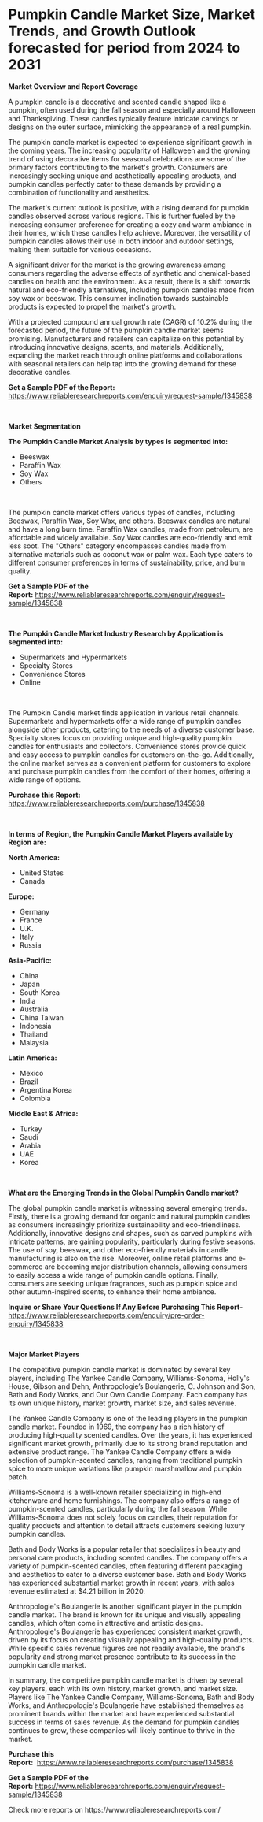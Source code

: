 <p><h1>Pumpkin Candle Market Size, Market Trends, and Growth Outlook forecasted for period from 2024 to 2031</h1></p><p><strong>Market Overview and Report Coverage</strong></p>
<p><p>A pumpkin candle is a decorative and scented candle shaped like a pumpkin, often used during the fall season and especially around Halloween and Thanksgiving. These candles typically feature intricate carvings or designs on the outer surface, mimicking the appearance of a real pumpkin. </p><p>The pumpkin candle market is expected to experience significant growth in the coming years. The increasing popularity of Halloween and the growing trend of using decorative items for seasonal celebrations are some of the primary factors contributing to the market's growth. Consumers are increasingly seeking unique and aesthetically appealing products, and pumpkin candles perfectly cater to these demands by providing a combination of functionality and aesthetics.</p><p>The market's current outlook is positive, with a rising demand for pumpkin candles observed across various regions. This is further fueled by the increasing consumer preference for creating a cozy and warm ambiance in their homes, which these candles help achieve. Moreover, the versatility of pumpkin candles allows their use in both indoor and outdoor settings, making them suitable for various occasions.</p><p>A significant driver for the market is the growing awareness among consumers regarding the adverse effects of synthetic and chemical-based candles on health and the environment. As a result, there is a shift towards natural and eco-friendly alternatives, including pumpkin candles made from soy wax or beeswax. This consumer inclination towards sustainable products is expected to propel the market's growth.</p><p>With a projected compound annual growth rate (CAGR) of 10.2% during the forecasted period, the future of the pumpkin candle market seems promising. Manufacturers and retailers can capitalize on this potential by introducing innovative designs, scents, and materials. Additionally, expanding the market reach through online platforms and collaborations with seasonal retailers can help tap into the growing demand for these decorative candles.</p></p>
<p><strong>Get a Sample PDF of the Report:</strong> <a href="https://www.reliableresearchreports.com/enquiry/request-sample/1345838">https://www.reliableresearchreports.com/enquiry/request-sample/1345838</a></p>
<p>&nbsp;</p>
<p><strong>Market Segmentation</strong></p>
<p><strong>The Pumpkin Candle Market Analysis by types is segmented into:</strong></p>
<p><ul><li>Beeswax</li><li>Paraffin Wax</li><li>Soy Wax</li><li>Others</li></ul></p>
<p>&nbsp;</p>
<p><p>The pumpkin candle market offers various types of candles, including Beeswax, Paraffin Wax, Soy Wax, and others. Beeswax candles are natural and have a long burn time. Paraffin Wax candles, made from petroleum, are affordable and widely available. Soy Wax candles are eco-friendly and emit less soot. The "Others" category encompasses candles made from alternative materials such as coconut wax or palm wax. Each type caters to different consumer preferences in terms of sustainability, price, and burn quality.</p></p>
<p><strong>Get a Sample PDF of the Report:</strong>&nbsp;<a href="https://www.reliableresearchreports.com/enquiry/request-sample/1345838">https://www.reliableresearchreports.com/enquiry/request-sample/1345838</a></p>
<p>&nbsp;</p>
<p><strong>The Pumpkin Candle Market Industry Research by Application is segmented into:</strong></p>
<p><ul><li>Supermarkets and Hypermarkets</li><li>Specialty Stores</li><li>Convenience Stores</li><li>Online</li></ul></p>
<p>&nbsp;</p>
<p><p>The Pumpkin Candle market finds application in various retail channels. Supermarkets and hypermarkets offer a wide range of pumpkin candles alongside other products, catering to the needs of a diverse customer base. Specialty stores focus on providing unique and high-quality pumpkin candles for enthusiasts and collectors. Convenience stores provide quick and easy access to pumpkin candles for customers on-the-go. Additionally, the online market serves as a convenient platform for customers to explore and purchase pumpkin candles from the comfort of their homes, offering a wide range of options.</p></p>
<p><strong>Purchase this Report:</strong>&nbsp; <a href="https://www.reliableresearchreports.com/purchase/1345838">https://www.reliableresearchreports.com/purchase/1345838</a></p>
<p>&nbsp;</p>
<p><strong>In terms of Region, the Pumpkin Candle Market Players available by Region are:</strong></p>
<p>
    <p> <strong> North America: </strong>
        <ul>
            <li>United States</li>
            <li>Canada</li>
        </ul>
        </p> 
    <p> <strong> Europe: </strong>
        <ul>
            <li>Germany</li>
            <li>France</li>
            <li>U.K.</li>
            <li>Italy</li>
            <li>Russia</li>
        </ul>
        </p> 
    <p> <strong> Asia-Pacific: </strong>
        <ul>
            <li>China</li>
            <li>Japan</li>
            <li>South Korea</li>
            <li>India</li>
            <li>Australia</li>
            <li>China Taiwan</li>
            <li>Indonesia</li>
            <li>Thailand</li>
            <li>Malaysia</li>
        </ul>
        </p> 
    <p> <strong> Latin America: </strong>
        <ul>
            <li>Mexico</li>
            <li>Brazil</li>
            <li>Argentina Korea</li>
            <li>Colombia</li>
        </ul>
        </p> 
    <p> <strong> Middle East & Africa: </strong>
        <ul>
            <li>Turkey</li>
            <li>Saudi</li>
            <li>Arabia</li>
            <li>UAE</li>
            <li>Korea</li>
        </ul>
    </p>
    </p>
<p>&nbsp;</p>
<p><strong>What are the Emerging Trends in the Global Pumpkin Candle market?</strong></p>
<p><p>The global pumpkin candle market is witnessing several emerging trends. Firstly, there is a growing demand for organic and natural pumpkin candles as consumers increasingly prioritize sustainability and eco-friendliness. Additionally, innovative designs and shapes, such as carved pumpkins with intricate patterns, are gaining popularity, particularly during festive seasons. The use of soy, beeswax, and other eco-friendly materials in candle manufacturing is also on the rise. Moreover, online retail platforms and e-commerce are becoming major distribution channels, allowing consumers to easily access a wide range of pumpkin candle options. Finally, consumers are seeking unique fragrances, such as pumpkin spice and other autumn-inspired scents, to enhance their home ambiance.</p></p>
<p><strong>Inquire or Share Your Questions If Any Before Purchasing This Report</strong>- <a href="https://www.reliableresearchreports.com/enquiry/pre-order-enquiry/1345838">https://www.reliableresearchreports.com/enquiry/pre-order-enquiry/1345838</a></p>
<p>&nbsp;</p>
<p><strong>Major Market Players</strong></p>
<p><p>The competitive pumpkin candle market is dominated by several key players, including The Yankee Candle Company, Williams-Sonoma, Holly's House, Gibson and Dehn, Anthropologie’s Boulangerie, C. Johnson and Son, Bath and Body Works, and Our Own Candle Company. Each company has its own unique history, market growth, market size, and sales revenue.</p><p>The Yankee Candle Company is one of the leading players in the pumpkin candle market. Founded in 1969, the company has a rich history of producing high-quality scented candles. Over the years, it has experienced significant market growth, primarily due to its strong brand reputation and extensive product range. The Yankee Candle Company offers a wide selection of pumpkin-scented candles, ranging from traditional pumpkin spice to more unique variations like pumpkin marshmallow and pumpkin patch.</p><p>Williams-Sonoma is a well-known retailer specializing in high-end kitchenware and home furnishings. The company also offers a range of pumpkin-scented candles, particularly during the fall season. While Williams-Sonoma does not solely focus on candles, their reputation for quality products and attention to detail attracts customers seeking luxury pumpkin candles.</p><p>Bath and Body Works is a popular retailer that specializes in beauty and personal care products, including scented candles. The company offers a variety of pumpkin-scented candles, often featuring different packaging and aesthetics to cater to a diverse customer base. Bath and Body Works has experienced substantial market growth in recent years, with sales revenue estimated at $4.21 billion in 2020.</p><p>Anthropologie's Boulangerie is another significant player in the pumpkin candle market. The brand is known for its unique and visually appealing candles, which often come in attractive and artistic designs. Anthropologie's Boulangerie has experienced consistent market growth, driven by its focus on creating visually appealing and high-quality products. While specific sales revenue figures are not readily available, the brand's popularity and strong market presence contribute to its success in the pumpkin candle market.</p><p>In summary, the competitive pumpkin candle market is driven by several key players, each with its own history, market growth, and market size. Players like The Yankee Candle Company, Williams-Sonoma, Bath and Body Works, and Anthropologie's Boulangerie have established themselves as prominent brands within the market and have experienced substantial success in terms of sales revenue. As the demand for pumpkin candles continues to grow, these companies will likely continue to thrive in the market.</p></p>
<p><strong>Purchase this Report:</strong>&nbsp;&nbsp;<a href="https://www.reliableresearchreports.com/purchase/1345838">https://www.reliableresearchreports.com/purchase/1345838</a></p>
<p></p>
<p><strong>Get a Sample PDF of the Report:</strong>&nbsp;<a href="https://www.reliableresearchreports.com/enquiry/request-sample/1345838">https://www.reliableresearchreports.com/enquiry/request-sample/1345838</a></p>
<p>Check more reports on https://www.reliableresearchreports.com/</p>